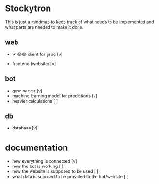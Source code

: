 # Stockytron

This is just a mindmap to keep track of what needs to be implemented and what
parts are needed to make it done.

## web

- ✔ 😂😁 client for grpc [v]

- frontend (website) [v]

## bot

- grpc server [v]
- machine learning model for predictions [v]
- heavier calculations [ ]

## db

- database [v]

# documentation

- how everything is connected [v]
- how the bot is working [ ]
- how the website is supposed to be used [ ]
- what data is suposed to be provided to the bot/website [ ]

